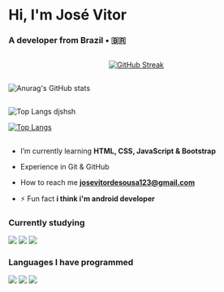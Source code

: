 <h1 align="flex-start">Hi, I'm José Vitor</h1>
<h3 align="flex-start">A developer from Brazil • 🇧🇷</h3>

##

<div align="center">
  
[![GitHub Streak](https://github-readme-streak-stats.herokuapp.com?user=josevitor555&theme=dark&locale=pt_BR&date_format=n%2Fj%5B%2FY%5D&card_width=900)](https://git.io/streak-stats)

</div>

##

![Anurag's GitHub stats](https://github-readme-stats.vercel.app/api?username=josevitor555&show_icons=true&theme=radical)

##

![Top Langs](https://github-readme-stats.vercel.app/api/top-langs/?username=josevitor555&hide_progress=true) djshsh

[![Top Langs](https://github-readme-stats.vercel.app/api/top-langs/?username=josevitor555\&layout=pie)](https://github.com/anuraghazra/github-readme-stats)
##

- I’m currently learning **HTML, CSS, JavaScript & Bootstrap**

- Experience in Git & GitHub

- How to reach me **josevitordesousa123@gmail.com**

- ⚡ Fun fact **i think i'm android developer**

### Currently studying
![](https://img.shields.io/badge/HTML-239120?style=for-the-badge&logo=html5&logoColor=black)
![](https://img.shields.io/badge/CSS-239120?&style=for-the-badge&logo=css3&logoColor=dark)
![](https://img.shields.io/badge/JavaScript-F7DF1E?style=for-the-badge&logo=javascript&logoColor=black)
### Languages ​​I have programmed
![](https://img.shields.io/badge/Dart-0175C2?style=for-the-badge&logo=dart&logoColor=white)
![](https://img.shields.io/badge/Flutter-02569B?style=for-the-badge&logo=flutter&logoColor=white)
![](https://img.shields.io/badge/Python-14354C?style=for-the-badge&logo=python&logoColor=white)
